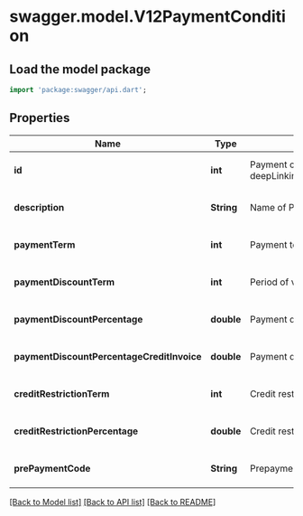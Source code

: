 # swagger.model.V12PaymentCondition

## Load the model package
```dart
import 'package:swagger/api.dart';
```

## Properties
Name | Type | Description | Notes
------------ | ------------- | ------------- | -------------
**id** | **int** | Payment condition ID, as retrievable from &lt;a href&#x3D;\&quot;?deepLinking&#x3D;true&amp;amp;urls.primaryName&#x3D;v1.2#/Invoice/PaymentCondition\&quot;&gt;/api/Invoice&lt;/a&gt; | [optional] [default to null]
**description** | **String** | Name of Payment condition | [optional] [default to null]
**paymentTerm** | **int** | Payment term in days | [optional] [default to null]
**paymentDiscountTerm** | **int** | Period of validity for payment discount in days | [optional] [default to null]
**paymentDiscountPercentage** | **double** | Payment discount in percent | [optional] [default to null]
**paymentDiscountPercentageCreditInvoice** | **double** | Payment discount credit invoice in percent | [optional] [default to null]
**creditRestrictionTerm** | **int** | Credit restriction term in days | [optional] [default to null]
**creditRestrictionPercentage** | **double** | Credit restriction percentage | [optional] [default to null]
**prePaymentCode** | **String** | Prepayment code: 0 &#x3D; None 1 &#x3D; Cash on Delivery, 2 &#x3D; Prepayment | [optional] [default to null]

[[Back to Model list]](../README.md#documentation-for-models) [[Back to API list]](../README.md#documentation-for-api-endpoints) [[Back to README]](../README.md)


